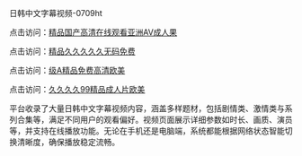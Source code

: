日韩中文字幕视频-0709ht

点击访问：<a href="https://heiliaozj3tjd.pages.dev">精品国产高清在线观看亚洲AV成人果</a>

点击访问：<a href="https://heiliaoe8ajia.pages.dev">精品久久久久久无码免费</a>

点击访问：<a href="https://heiliaoxqkkct.pages.dev">级A精品免费高清欧美</a>

点击访问：<a href="https://heiliaoxwd5i8.pages.dev">久久久久99精品成人片欧美</a>

平台收录了大量日韩中文字幕视频内容，涵盖多样题材，包括剧情类、激情类与系列合集等，满足不同用户的观看偏好。视频页面展示详细参数如时长、画质、演员等，并支持在线播放功能。无论在手机还是电脑端，系统都能根据网络状态智能切换清晰度，确保播放稳定流畅。

<span style="display:none;">[Canonical link](）</span>
